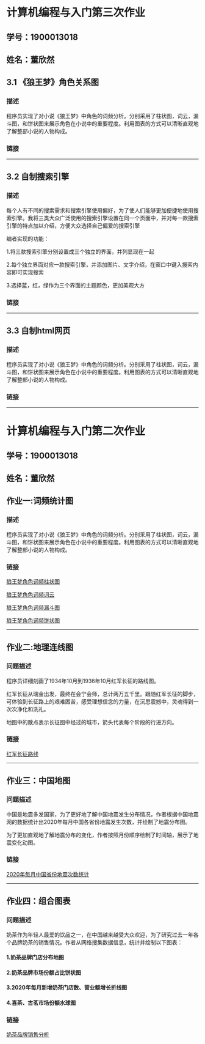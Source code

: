# 计算机编程与入门第三次作业
## 学号：1900013018
## 姓名：董欣然 

## 3.1 《狼王梦》角色关系图
### 描述
程序员实现了对小说《狼王梦》中角色的词频分析。分别采用了柱状图，词云，漏斗图，和饼状图来展示角色在小说中的重要程度。利用图表的方式可以清晰直观地了解整部小说的人物构成。
### 链接

----------------------------------------------------------------------------------------------

## 3.2 自制搜索引擎
### 描述
每个人有不同的搜索需求和搜索引擎使用偏好，为了使人们能够更加便捷地使用搜索引擎。我将三类大众广泛使用的搜索引擎设置在同一个页面中，并对每一款搜索引擎的特点加以介绍，方便大众选择自己偏爱的搜索引擎

编者实现的功能：

1.将三款搜索引擎分别设置成三个独立的界面，并列显现在一起

2.每个独立界面对应一款搜索引擎，并添加图片、文字介绍，在窗口中键入搜索内容即可实现搜索

3.选择蓝，红，绿作为三个界面的主题颜色，更加美观大方

### 链接

----------------------------------------------------------------------------------------------


## 3.3 自制html网页
### 描述
程序员实现了对小说《狼王梦》中角色的词频分析。分别采用了柱状图，词云，漏斗图，和饼状图来展示角色在小说中的重要程度。利用图表的方式可以清晰直观地了解整部小说的人物构成。
### 链接








----------------------------------------------------------------------------------------------
# 计算机编程与入门第二次作业
## 学号：1900013018
## 姓名：董欣然 
## 作业一:词频统计图
### 描述
程序员实现了对小说《狼王梦》中角色的词频分析。分别采用了柱状图，词云，漏斗图，和饼状图来展示角色在小说中的重要程度。利用图表的方式可以清晰直观地了解整部小说的人物构成。
### 链接
[狼王梦角色词频柱状图](https://007DXR.github.io/狼王梦角色词频柱状图.html)

[狼王梦角色词频词云](https://007DXR.github.io/狼王梦角色词频词云.html)

[狼王梦角色词频漏斗图](https://007DXR.github.io/狼王梦角色词频漏斗图.html)

[狼王梦角色词频饼状图](https://007DXR.github.io/狼王梦角色词频饼状图.html)

----------------------------------------------------------------------------------------------

## 作业二:地理连线图
### 问题描述
程序员详细刻画了1934年10月到1936年10月红军长征的路线图。

红军长征从瑞金出发，最终在会宁会师，总计两万五千里。跟随红军长征的脚步，可体验到长征路上的艰难困苦，感受理想信念的力量，在沉思震撼中，灵魂得到一次次净化和洗礼。

地图中的散点表示长征图中经过的城市，箭头代表每个阶段的行进方向。


### 链接
[红军长征路线](https://007DXR.github.io/红军长征路线.html)


----------------------------------------------------------------------------------------------

## 作业三：中国地图

### 问题描述
中国是地震多发国家，为了更好地了解中国地震发生分布情况，作者根据中国地震网的数据统计出2020年每月中国各省份地震发生次数，并绘制了地震分布图。

为了更加直观地了解地震分布的变化，作者按照月份顺序绘制了时间轴，展示了地震变化动图。


### 链接
[2020年每月中国省份地震次数统计](https://007DXR.github.io/2020年每月中国省份地震次数统计.html)


----------------------------------------------------------------------------------------------

## 作业四：组合图表
### 问题描述
奶茶作为年轻人最爱的饮品之一，在中国越来越受大众欢迎，为了研究过去一年各个品牌奶茶的销售情况。作者从网络搜集数据信息，统计并绘制以下图表：
#### 1.奶茶品牌门店分布地图
#### 2.奶茶品牌市场份额占比饼状图
#### 3.2020年每月新增奶茶门店数、营业额增长折线图
#### 4.喜茶、古茗市场份额水球图

### 链接
[奶茶品牌销售分析](https://007DXR.github.io/奶茶品牌销售分析.html)
